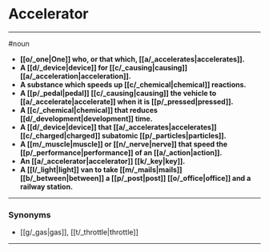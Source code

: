 # Accelerator
---
#noun
- **[[o/_one|One]] who, or that which, [[a/_accelerates|accelerates]].**
- **A [[d/_device|device]] for [[c/_causing|causing]] [[a/_acceleration|acceleration]].**
- **A substance which speeds up [[c/_chemical|chemical]] reactions.**
- **A [[p/_pedal|pedal]] [[c/_causing|causing]] the vehicle to [[a/_accelerate|accelerate]] when it is [[p/_pressed|pressed]].**
- **A [[c/_chemical|chemical]] that reduces [[d/_development|development]] time.**
- **A [[d/_device|device]] that [[a/_accelerates|accelerates]] [[c/_charged|charged]] subatomic [[p/_particles|particles]].**
- **A [[m/_muscle|muscle]] or [[n/_nerve|nerve]] that speed the [[p/_performance|performance]] of an [[a/_action|action]].**
- **An [[a/_accelerator|accelerator]] [[k/_key|key]].**
- **A [[l/_light|light]] van to take [[m/_mails|mails]] [[b/_between|between]] a [[p/_post|post]] [[o/_office|office]] and a railway station.**
---
### Synonyms
- [[g/_gas|gas]], [[t/_throttle|throttle]]
---
